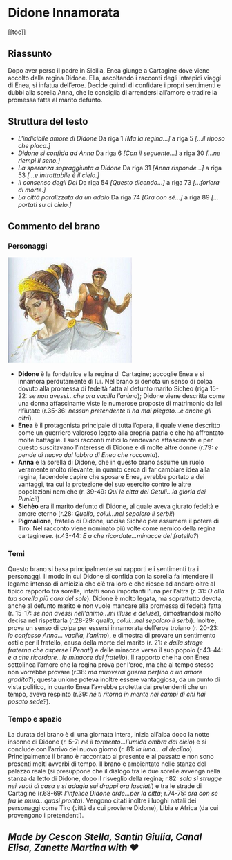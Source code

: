 # Didone Innamorata

[[toc]]

## Riassunto

Dopo aver perso il padre in Sicilia, Enea giunge a Cartagine dove viene accolto dalla regina Didone.
Ella, ascoltando i racconti degli intrepidi viaggi di Enea, si infatua dell’eroe.
Decide quindi di confidare i propri sentimenti e dubbi alla sorella Anna, che le consiglia di arrendersi all’amore e tradire la promessa fatta al marito defunto.

## Struttura del testo

* *L'indicibile amore di Didone*
  Da riga 1 *[Ma la regina…]* a riga 5 *[…il riposo che placa.]*
* *Didone si confida ad Anna*
  Da riga 6 *[Con il seguente…]* a riga 30 *[…ne riempì il seno.]*
* *La speranza sopraggiunta a Didone*
  Da riga 31 *[Anna risponde…]* a riga 53 *[…e intrattabile è il cielo.]*
* *Il consenso degli Dei*
  Da riga 54 *[Questo dicendo…]* a riga 73 *[…foriera di morte.]*
* *La città paralizzata da un addio*
  Da riga 74 *[Ora con sé…]* a riga 89 *[…portati su al cielo.]*

## Commento del brano

### Personaggi

![Didone è confusa](./img/didone_innamorata.png)

* **Didone** è la fondatrice e la regina di Cartagine; accoglie Enea e si innamora perdutamente di lui. Nel brano si denota un senso di colpa dovuto alla promessa di fedeltà fatta al defunto marito Sicheo (riga 15-22: *se non avessi…che ora vacilla l’animo*); Didone viene descritta come una donna affascinante viste le numerose proposte di matrimonio da lei rifiutate (r.35-36: *nessun pretendente ti ha mai piegato…e anche gli altri*).
* **Enea** è il protagonista principale di tutta l’opera, il quale viene descritto come un guerriero valoroso legato alla propria patria e che ha affrontato molte battaglie. I suoi racconti mitici lo rendevano affascinante e per questo suscitavano l’interesse di Didone e di molte altre donne (r.79: *e pende di nuovo dal labbro di Enea che racconta*).
* **Anna** è la sorella di Didone, che in questo brano assume un ruolo veramente molto rilevante, in quanto cerca di far cambiare idea alla regina, facendole capire che sposare Enea, avrebbe portato a dei vantaggi, tra cui la protezione del suo esercito contro le altre popolazioni nemiche (r. 39-49: *Qui le citta dei Getuli…la gloria dei Punici!*)
* **Sichèo** era il marito defunto di Didone, al quale aveva giurato fedeltà e amore eterno (r.28: *Quello, colui…nel sepolcro li serbi!*)
* **Pigmalione**, fratello di Didone, uccise Sichèo per assumere il potere di Tiro. Nel racconto viene nominato più volte come nemico della regina cartaginese. (r.43-44: *E a che ricordate…minacce del fratello?*)

### Temi

Questo brano si basa principalmente sui rapporti e i sentimenti tra i personaggi.
Il modo in cui Didone si confida con la sorella fa intendere il legame intenso di amicizia che c’è tra loro e che riesce ad andare oltre al tipico rapporto tra sorelle, infatti sono importanti l’una per l’altra (r. 31: *O alla tua sorella più cara del sole*).
Didone è molto legata, ma soprattutto devota, anche al defunto marito e non vuole mancare alla promessa di fedeltà fatta (r. 15-17: *se non avessi nell’animo...mi illuse e deluse*), dimostrandosi molto decisa nel rispettarla (r.28-29: *quello, colui…nel sepolcro li serbi*). 
Inoltre, prova un senso di colpa per essersi innamorata dell’eroe troiano (r. 20-23: *lo confesso Anna… vacilla, l’animo*), e dimostra di provare un sentimento ostile per il fratello, causa della morte del marito (r. 21: *e dalla strage fraterna che asperse i Penati*) e delle minacce verso il suo popolo (r.43-44: *e a che ricordare…le minacce del fratello*).
Il rapporto che ha con Enea sottolinea l’amore che la regina prova per l’eroe, ma che al tempo stesso non vorrebbe provare (r.38: *ma muoverai guerra perfino a un amore gradito?*); questa unione poteva inoltre essere vantaggiosa, da un punto di vista politico, in quanto Enea l’avrebbe protetta dai pretendenti che un tempo, aveva respinto (r.39: *né ti ritorna in mente nei campi di chi hai posato sede?*).

### Tempo e spazio

La durata del brano è di una giornata intera, inizia all’alba dopo la notte insonne di Didone (r. 5-7: *né il tormento…l’umida ombra dal cielo*) e si conclude con l’arrivo del nuovo giorno (r. 81: *la luna… al declino*).
Principalmente il brano è raccontato al presente e al passato e non sono presenti molti avverbi di tempo.
Il brano è ambientato nelle stanze del palazzo reale (si presuppone che il dialogo tra le due sorelle avvenga nella stanza da letto di Didone, dopo il risveglio della regina; r.82: *sola si strugge nei vuoti di casa e si adagia sui drappi ora lasciati*) e tra le strade di Cartagine (r.68-69: *l’infelice Didone arde…per la città*; r.74-75: *ora con sé fra le mura…quasi pronta*).
Vengono citati inoltre i luoghi natali dei personaggi come Tiro (città da cui proviene Didone), Libia e Africa (da cui provengono i pretendenti).

## *Made by Cescon Stella, Santin Giulia, Canal Elisa, Zanette Martina with ❤️*
